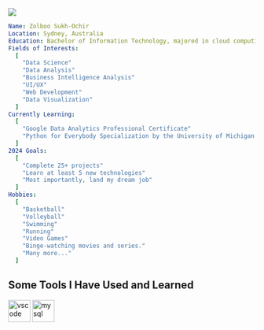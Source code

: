 <img src="https://capsule-render.vercel.app/api?type=venom&color=auto&height=300&section=header&text=Hello%20World!&fontSize=90&fontColor=d6ace6" />

```yaml
Name: Zolboo Sukh-Ochir
Location: Sydney, Australia
Education: Bachelor of Information Technology, majored in cloud computing at Deakin University
Fields of Interests:
  [
    "Data Science"
    "Data Analysis"
    "Business Intelligence Analysis"
    "UI/UX"
    "Web Development"
    "Data Visualization"
  ]
Currently Learning:
  [
    "Google Data Analytics Professional Certificate"
    "Python for Everybody Specialization by the University of Michigan on Coursera"
  ]
2024 Goals:
  [
    "Complete 25+ projects"
    "Learn at least 5 new technologies"
    "Most importantly, land my dream job"
  ]
Hobbies:
  [
    "Basketball"
    "Volleyball"
    "Swimming"
    "Running"
    "Video Games"
    "Binge-watching movies and series."
    "Many more..."
  ]
```
<h2>Some Tools I Have Used and Learned</h2>
<p align="left">
<img src="https://cdn.jsdelivr.net/gh/devicons/devicon/icons/vscode/vscode-original.svg" alt="vscode" width="45" height="45"/>
<img src="https://cdn.jsdelivr.net/gh/devicons/devicon@latest/icons/mysql/mysql-original-wordmark.svg" alt="mysql" width="45" height="45"/>

</p>





